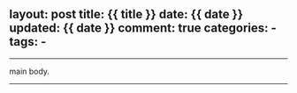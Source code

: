 layout: post
title: {{ title }}
date: {{ date }}
updated: {{ date }}
comment: true
categories: 
	- 
tags:
	-
---

------
main body.

------